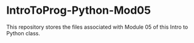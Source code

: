 # IntroToProg-Python-Mod05
This repository stores the files associated with Module 05 of this Intro to Python class.
